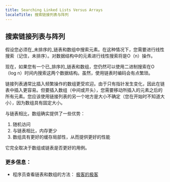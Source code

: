 ```yaml
---
title: Searching Linked Lists Versus Arrays
localeTitle: 搜索链接列表与阵列
---
```

## 搜索链接列表与阵列

假设您必须在_未排序的_链表和数组中搜索元素。在这种情况下，您需要进行线性搜索（记住，未排序）。对数据结构中的元素进行线性搜索将是O（n）操作。

现在，如果您有一个已_排序的_链表和数组，您仍然可以使用二进制搜索在O（log n）时间内搜索这两个数据结构。虽然，使用链表时编码会有点繁琐。

链接列表通常比插入频繁操作的数组更受欢迎。由于只有指针发生变化，因此在链表中插入更容易。但要插入数组（中间或开头），您需要移动所插入的元素之后的所有元素。您应该使用链接列表的另一个地方是大小不确定（您在开始时不知道大小），因为数组具有固定大小。

与链表相比，数组确实提供了一些优势：

1.  随机访问
2.  与链表相比，内存更少
3.  数组具有更好的缓存局部性，从而提供更好的性能

它完全取决于数组或链表是否更好的用例。

### 更多信息：

*   程序员查看链表和数组的方法： [极客的极客](http://www.geeksforgeeks.org/programmers-approach-looking-array-vs-linked-list/)